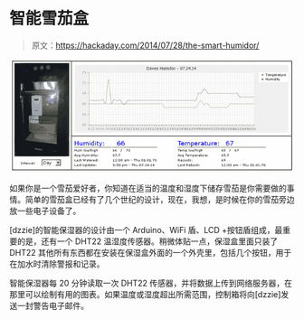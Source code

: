 # 智能雪茄盒

> 原文：<https://hackaday.com/2014/07/28/the-smart-humidor/>

![humidor](img/f42228cc96443bde752186b69958ae8c.png)

如果你是一个雪茄爱好者，你知道在适当的温度和湿度下储存雪茄是你需要做的事情。简单的雪茄盒已经有了几个世纪的设计，现在，我想，是时候在你的雪茄旁边放一些电子设备了。

[dzzie]的智能保湿器的设计由一个 Arduino、WiFi 盾、LCD +按钮盾组成，最重要的是，还有一个 DHT22 温湿度传感器。稍微体贴一点，保湿盒里面只装了 DHT22 其他所有东西都在安装在保湿盒外面的一个外壳里，包括几个按钮，用于在加水时清除警报和记录。

智能保湿器每 20 分钟读取一次 DHT22 传感器，并将数据上传到网络服务器，在那里可以绘制有用的图表。如果温度或湿度超出所需范围，控制箱将向[dzzie]发送一封警告电子邮件。